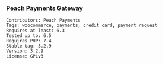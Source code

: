 ### Peach Payments Gateway

```
Contributors: Peach Payments
Tags: woocommerce, payments, credit card, payment request
Requires at least: 6.3
Tested up to: 6.5
Requires PHP: 7.4
Stable tag: 3.2.9
Version: 3.2.9
License: GPLv3
```
